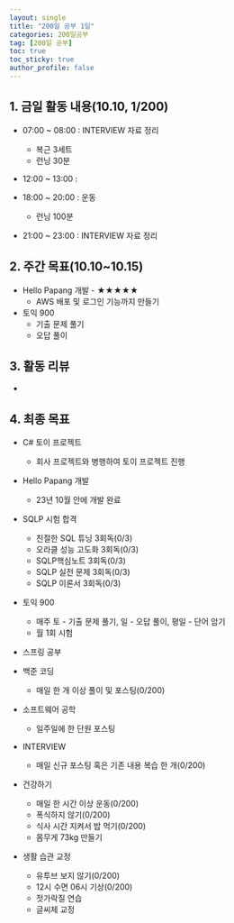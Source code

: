 ```yaml
---
layout: single
title: "200일 공부 1일"
categories: 200일공부
tag: [200일 공부]
toc: true
toc_sticky: true
author_profile: false
---
```


## 1. 금일 활동 내용(10.10, 1/200)

* 07:00 ~ 08:00 : INTERVIEW 자료 정리
  * 복근 3세트
  * 런닝 30분

* 12:00 ~ 13:00 : 
  
* 18:00 ~ 20:00 : 운동
  * 런닝 100분
  
* 21:00 ~ 23:00 : INTERVIEW 자료 정리



##  2. 주간 목표(10.10~10.15)

* Hello Papang 개발 - ★★★★★
  * AWS 배포 및 로그인 기능까지 만들기
* 토익 900
  * 기출 문제 풀기
  * 오답 풀이



## 3. 활동 리뷰

* 



## 4. 최종 목표

* C# 토이 프로젝트
  * 회사 프로젝트와 병행하여 토이 프로젝트 진행

* Hello Papang 개발
  * 23년 10월 안에 개발 완료
* SQLP 시험 합격
  * 친절한 SQL 튜닝 3회독(0/3)
  * 오라클 성능 고도화 3회독(0/3)
  * SQLP핵심노트 3회독(0/3)
  * SQLP 실전 문제 3회독(0/3)
  * SQLP 이론서 3회독(0/3)
* 토익 900
  * 매주 토 - 기출 문제 풀기, 일 - 오답 풀이, 평일 - 단어 암기
  * 월 1회 시험

* 스프링 공부


* 백준 코딩
  * 매일 한 개 이상 풀이 및 포스팅(0/200)
* 소프트웨어 공학
  * 일주일에 한 단원 포스팅
* INTERVIEW
  * 매일 신규 포스팅 혹은 기존 내용 복습 한 개(0/200)
* 건강하기
  * 매일 한 시간 이상 운동(0/200)
  * 폭식하지 않기(0/200)
  * 식사 시간 지켜서 밥 먹기(0/200)
  * 몸무게 73kg 만들기
* 생활 습관 교정
  * 유투브 보지 않기(0/200)
  * 12시 수면 06시 기상(0/200)
  * 젓가락질 연습
  * 글씨체 교정



